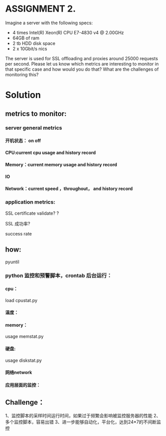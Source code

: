 # ASSIGNMENT 2.
Imagine a server with the following specs:
- 4 times Intel(R) Xeon(R) CPU E7-4830 v4 @ 2.00GHz
- 64GB of ram
- 2 tb HDD disk space
- 2 x 10Gbit/s nics

The server is used for SSL offloading and proxies around 25000 requests per second.
Please let us know which metrics are interesting to monitor in that specific case 
and how would you do that? 
What are the challenges of monitoring this?

# Solution
## metrics to monitor:
### server general metrics

#### 开机状态： on off
#### CPU:current cpu usage and history record

#### Memory：current memory usage and history record

#### IO 
#### Network：current speed ，throughout， and history record
### application metrics:
SSL certificate validate? ?

SSL 成功率?

success rate

## how:
pyuntil
### python 监控和预警脚本，crontab 后台运行：
#### cpu：
load cpustat.py
#### 温度：

#### memory：
usage  memstat.py

#### 硬盘: 
usage  diskstat.py
#### 网络network
#### 应用层面的监控：

## Challenge：
1、监控脚本的采样时间运行时间，如果过于频繁会影响被监控服务器的性能
2、多个监控脚本，容易出错
3、进一步能够自动化，平台化，达到24*7的不间断监控


